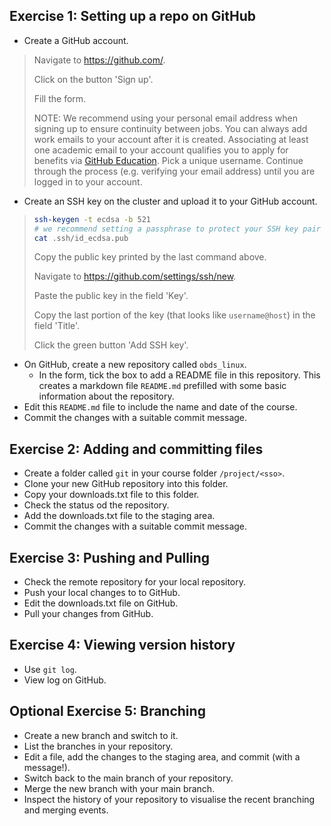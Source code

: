 ## Exercise 1: Setting up a repo on GitHub

- Create a GitHub account.

> Navigate to <https://github.com/>.
> 
> Click on the button 'Sign up'.
> 
> Fill the form.
> 
> NOTE: We recommend using your personal email address when signing up to ensure continuity between jobs.
> You can always add work emails to your account after it is created.
> Associating at least one academic email to your account qualifies you to apply for benefits via [GitHub Education](https://github.com/education).
> Pick a unique username.
> Continue  through the process (e.g. verifying your email address) until you are logged in to your account.

- Create an SSH key on the cluster and upload it to your GitHub account.

> ```bash
> ssh-keygen -t ecdsa -b 521
> # we recommend setting a passphrase to protect your SSH key pair
> cat .ssh/id_ecdsa.pub
> ```
> 
> Copy the public key printed by the last command above.
> 
> Navigate to <https://github.com/settings/ssh/new>.
> 
> Paste the public key in the field 'Key'.
> 
> Copy the last portion of the key (that looks like `username@host`) in the field 'Title'.
> 
> Click the green button 'Add SSH key'.

- On GitHub, create a new repository called `obds_linux`.
  - In the form, tick the box to add a README file in this repository.
    This creates a markdown file `README.md` prefilled with some basic information about the repository.
- Edit this `README.md` file to include the name and date of the course.
- Commit the changes with a suitable commit message.

## Exercise 2: Adding and committing files

- Create a folder called `git` in your course folder `/project/<sso>`.
- Clone your new GitHub repository into this folder.
- Copy your downloads.txt file to this folder.
- Check the status od the repository.
- Add the downloads.txt file to the staging area.
- Commit the changes with a suitable commit message.

## Exercise 3: Pushing and Pulling

- Check the remote repository for your local repository.
- Push your local changes to to GitHub.
- Edit the downloads.txt file on GitHub.
- Pull your changes from GitHub.

## Exercise 4: Viewing version history

- Use `git log`.
- View log on GitHub.

## Optional Exercise 5: Branching

- Create a new branch and switch to it.
- List the branches in your repository.
- Edit a file, add the changes to the staging area, and commit (with a message!).
- Switch back to the main branch of your repository.
- Merge the new branch with your main branch.
- Inspect the history of your repository to visualise the recent branching and merging events.
